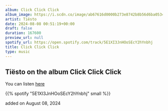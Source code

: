 ```yaml
---
album: Click Click Click
album_image: https://i.scdn.co/image/ab67616d0000b273e8742b8b56d6ba05346e3465
artist: Tiësto
date: 2024-08-08 00:51:19+00:00
draft: false
duration: 167600
preview_url: null
spotify_url: https://open.spotify.com/track/5E1XI3JnHOoSEcY2hYnbhj
title: Click Click Click
type: music
---
```



## Tiësto on the album Click Click Click

You can listen [here](https://open.spotify.com/track/5E1XI3JnHOoSEcY2hYnbhj)

{{% spotify "5E1XI3JnHOoSEcY2hYnbhj" small %}}

added on August 08, 2024